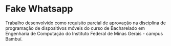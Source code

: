 # Fake Whatsapp 
Trabalho desenvolvido como requisito parcial de aprovação na disciplina de programação de dispositivos móveis do curso de Bacharelado em Engenharia de Computação do Instituto Federal de Minas Gerais - campus Bambuí.
